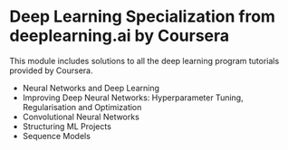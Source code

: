 # Deep Learning Specialization from deeplearning.ai by Coursera
This module includes solutions to all the deep learning program tutorials provided by Coursera.
- Neural Networks and Deep Learning
- Improving Deep Neural Networks: Hyperparameter Tuning, Regularisation and Optimization
- Convolutional Neural Networks
- Structuring ML Projects
- Sequence Models
